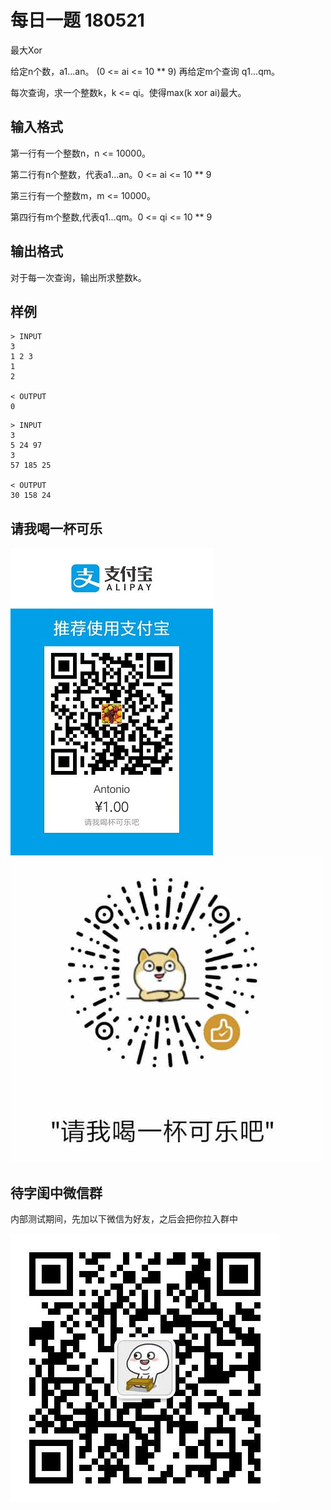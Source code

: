 # 每日一题 180521

最大Xor

给定n个数，a1...an。 (0 <= ai <= 10 ** 9)
再给定m个查询 q1...qm。

每次查询，求一个整数k，k <= qi。使得max(k xor ai)最大。

## 输入格式

第一行有一个整数n，n <= 10000。

第二行有n个整数，代表a1...an。0 <= ai <= 10 ** 9

第三行有一个整数m，m <= 10000。

第四行有m个整数,代表q1...qm。0 <= qi <= 10 ** 9

## 输出格式

对于每一次查询，输出所求整数k。

## 样例

```
> INPUT
3
1 2 3
1
2

< OUTPUT
0
```

```
> INPUT
3
5 24 97
3
57 185 25

< OUTPUT
30 158 24
```

## 请我喝一杯可乐

![](https://raw.githubusercontent.com/Inapt19/Resource/master/bonus_QR.jpg)
![](https://raw.githubusercontent.com/Inapt19/Resource/master/wechat_bonus_qr.jpg)

## 待字闺中微信群

内部测试期间，先加以下微信为好友，之后会把你拉入群中

![](https://raw.githubusercontent.com/Inapt19/Resource/master/wechat_QR.jpg)

